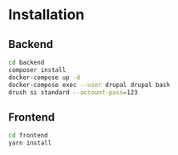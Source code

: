 # Installation

## Backend

```sh
cd backend
composer install
docker-compose up -d
docker-compose exec --user drupal drupal bash
drush si standard --account-pass=123
```

## Frontend

```sh
cd frontend
yarn install
```

